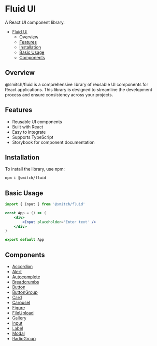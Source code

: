 # Fluid UI

A React UI component library.

-   [Fluid UI](#fluid-ui)
    -   [Overview](#overview)
    -   [Features](#features)
    -   [Installation](#installation)
    -   [Basic Usage](#basic-usage)
    -   [Components](#components)

## Overview

@smitch/fluid is a comprehensive library of reusable UI components for React applications. This library is designed to streamline the development process and ensure consistency across your projects.

## Features

-   Reusable UI components
-   Built with React
-   Easy to integrate
-   Supports TypeScript
-   Storybook for component documentation

## Installation

To install the library, use npm:

```sh
npm i @smitch/fluid
```

## Basic Usage

```jsx
import { Input } from '@smitch/fluid'

const App = () => (
	<div>
		<Input placeholder='Enter text' />
	</div>
)

export default App
```

## Components

-   [Accordion](./docs/accordion.md)
-   [Alert](./docs/alert.md)
-   [Autocomplete](./docs/autocomplete.md)
-   [Breadcrumbs](./docs/breadcrumbs.md)
-   [Button](./docs/button.md)
-   [ButtonGroup](./docs/buttongroup.md)
-   [Card](./docs/card.md)
-   [Carousel](./docs/carousel.md)
-   [Figure](./docs/figure.md)
-   [FileUpload](./docs/fileupload.md)
-   [Gallery](./docs/gallery.md)
-   [Input](./docs/input.md)
-   [Label](./docs/label.md)
-   [Modal](./docs/modal.md)
-   [RadioGroup](./docs/radiogroup.md)
